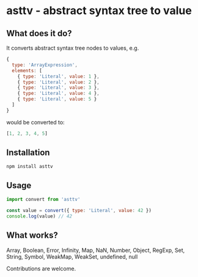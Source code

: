 # asttv - abstract syntax tree to value

## What does it do?

It converts abstract syntax tree nodes to values, e.g.

```js
{
  type: 'ArrayExpression',
  elements: [
    { type: 'Literal', value: 1 },
    { type: 'Literal', value: 2 },
    { type: 'Literal', value: 3 },
    { type: 'Literal', value: 4 },
    { type: 'Literal', value: 5 }
  ]
}
```

would be converted to:

```js
[1, 2, 3, 4, 5]
```

## Installation

```
npm install asttv
```

## Usage

```js
import convert from 'asttv'

const value = convert({ type: 'Literal', value: 42 })
console.log(value) // 42
```

## What works?

Array, Boolean, Error, Infinity, Map, NaN, Number, Object, RegExp, Set, String, Symbol, WeakMap, WeakSet, undefined, null

Contributions are welcome.

